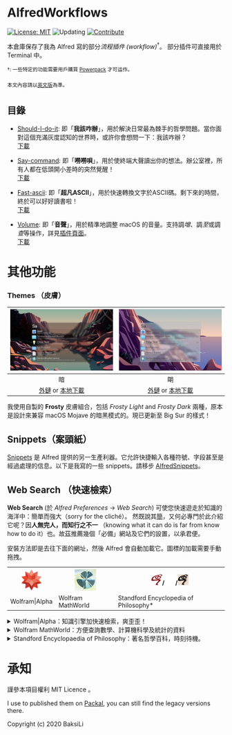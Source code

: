 # AlfredWorkflows
[![License: MIT](https://img.shields.io/badge/License-MIT-yellow.svg)](https://opensource.org/licenses/MIT)
![Updating](https://img.shields.io/badge/status-updating-lightgreen.svg)
[![Contribute](https://img.shields.io/badge/contribute-gray.svg?style=flat)](https://github.com/BaksiLi/AlfredWorkflows/blob/master/CONTRIBUTE.md)

本倉庫保存了我為 Alfred 寫的部分*流程插件 (workflow)*<sup>&dagger;</sup>。 部分插件可直接用於 Terminal 中。
 
<sup>&dagger;: 一些特定的功能需要用戶購買 [Powerpack](https://www.alfredapp.com/powerpack/) 才可运作。</sup><br>
 
<sup>本文內容請以[英文版](https://github.com/BaksiLi/AlfredWorkflows/blob/master/README.md)為準。</sup>

## 目錄
- [Should-I-do-it](https://github.com/BaksiLi/AlfredWorkflows/tree/master/Index/should_i_do_it): 即「**我該咋辦**」，用於解決日常最為棘手的哲學問題。當你面對這個充滿灰度認知的世界時，或許你會想問一下：我該咋辦？   
    [下載](https://github.com/BaksiLi/AlfredWorkflows/blob/master/workflows/Should.alfredworkflow?raw=true)
- [Say-command](https://github.com/BaksiLi/AlfredWorkflows/tree/master/Index/say-workflow): 即「**嘮嘮唄**」，用於使終端大聲讀出你的想法。辦公室裡，所有人都在低頭開小差時的突然覺醒！   
    [下載](https://github.com/BaksiLi/AlfredWorkflows/blob/master/workflows/say_command.alfredworkflow?raw=true)
- [Fast-ascii](https://github.com/BaksiLi/AlfredWorkflows/tree/master/Index/fast-ascii): 即「**超凡ASCII**」，用於快速轉換文字於ASCII碼。剩下來的時間，終於可以好好讀書啦！   
	[下載](https://github.com/BaksiLi/AlfredWorkflows/blob/master/workflows/Fast_ascii.alfredworkflow?raw=true)

- [Volume](https://github.com/BaksiLi/AlfredWorkflows/tree/master/Index/Volume): 即「**音聲**」，用於精準地調整 macOS 的音量。支持調*增*、調*至*或調*查*等操作，詳見[插件頁面](https://github.com/BaksiLi/AlfredWorkflows/tree/master/Index/Volume)。   
	[下載](https://github.com/BaksiLi/AlfredWorkflows/tree/master/workflows/Volume.alfredworkflow?raw=true)

# 其他功能

### Themes （皮膚）

| ![Frosty Dark](./features/frosty_dark.png) | ![Frosty Light](./features/frosty_light.png) |
|:-:|:-:|
| 暗 | 朙 |
| [外鏈](https://www.alfredapp.com/extras/theme/uFYxkqAZGb/) or [本地下載](./themes/Frosty_Dark.alfredappearance) | [外鏈](https://www.alfredapp.com/extras/theme/BteX83Wj4G/) or [本地下載](./themes/Frosty_Light.alfredappearance) |

我使用自製的 **Frosty** 皮膚組合，包括 *Frosty Light* and *Frosty Dark* 兩種，原本是設計來兼容 macOS Mojave 的暗黑模式的。現已更新至 Big Sur 的樣式！

## Snippets（案頭紙）
[Snippets](https://www.alfredapp.com/help/features/snippets/) 是 Alfred 提供的另一生產利器。它允許快捷輸入各種符號、字段甚至是經過處理的信息。以下是我寫的一些 snippets。請移步 [AlfredSnippets](https://github.com/BaksiLi/AlfredSnippets)。

## Web Search （快速檢索）
**Web Search** (於 *Alfred Preferences* -> *Web Search*) 可使您快速遊走於知識的海洋中：簡單而強大（sorry for the cliché）。 然既說其[簡](https://www.alfredapp.com/help/features/web-search/custom-searches/)，又何必專門於此介紹它呢？因**人無完人，而知行之不一** （knowing what it can do is far from know how to do it）也。故茲推薦幾個「必備」網站及它們的設置，以承君便。

安裝方法即是去往下面的網址，然後 Alfred 會自動加載它。圖標的加載需要手動拖拽。

<table>
<tr>
  <th><img src="features/wa.png" alt="Wolfram|Alpha Logo" width="50" height="50"></th>
  <th><img src="features/wm.png" alt="MathWorld Logo" width="50" height="50"></th>
  <th><img src="features/sep_man_r.png" alt="SEP Logo red" width="25" height="25">/<img src="features/sep_man_w.png" alt="SEP Logo white" width="25" height="25">/<img src="features/sep_man_k.png" alt="SEP Logo black" width="25" height="25"></th>
</tr>
<tr>
  <td>Wolfram&#124;Alpha</td>
  <td>Wolfram MathWorld</td>
  <td>Standford Encyclopedia of Philosophy*</td>
</tr>
</table>

<details>
<summary>Wolfram|Alpha：知識引擎加快速檢索，爽歪歪！</summary>

> alfred://customsearch/Compute%20%7Bquery%7D%20in%20Wolfram%20Alpha/alpha/utf8/%2B/https%3A%2F%2Fwww.wolframalpha.com%2Finput%2F%3Fi%3D%7Bquery%7D

默認關鍵詞 `alpha`。
</details>

<details>
<summary>Wolfram MathWorld：方便查詢數學、計算機科學及統計的資料</summary>


> alfred://customsearch/Search%20%7Bquery%7D%20in%20Wolfram%20MathWorld/math/utf8/%2B/http%3A%2F%2Fmathworld.wolfram.com%2Fsearch%2F%3Fquery%3D%7Bquery%7D

默認關鍵詞 `math`。
</details>

<details>
<summary>Standford Encyclopaedia of Philosophy：著名哲學百科，時刻待機。</summary>

![SEP illustration](features/sep1.png)

> alfred://customsearch/Search%20%7Bquery%7D%20in%20Standford%20Encyclopedia%20of%20Philosophy/sep/utf8/nospace/https%3A%2F%2Fplato.stanford.edu%2Fsearch%2Fsearcher.py%3Fquery%3D%7Bquery%7D

默認關鍵詞 `sep`。

\* 如果你是 [*Friend of SEP*](https://plato.stanford.edu/support/friends.html)，可以嘗試下面的版本直接檢索百科目錄。 
> alfred://customsearch/Search%20%7Bquery%7D%20in%20SEP%27s%20catalogue/sepf/utf8/%2B/https%3A%2F%2Fleibniz.stanford.edu%2Ffriends%2Fsearch_title%2F%3Fquery%3D%7Bquery%7D

默認關鍵詞 `sepf`。

</details>

# 承知
謹參本項目權利 MIT Licence 。

I use to published them on [Packal](http://www.packal.org/users/lisongcheng), you can still find the legacy versions there.

Copyright (c) 2020 BaksiLi

